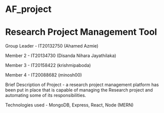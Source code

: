 # AF_project   

 # Research Project Management Tool

Group Leader - IT20132750 (Ahamed Azmie)

Member 2 - IT20134730 (Disanda Nihara Jayathilaka)

Member 3 - IT20158422 (krishmipaboda)

Member 4 - IT20088682 (minosh00)

Brief Description of Project -  a research project management platform has been put in place that is capable of managing the Research project and automating some of its responsibilities.

Technologies used - MongoDB, Express, React, Node (MERN)
